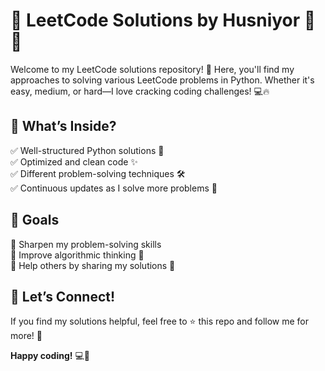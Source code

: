 # 🚀 LeetCode Solutions by Husniyor 🧠💡  
Welcome to my LeetCode solutions repository! 🎯 Here, you'll find my approaches to solving various LeetCode problems in Python. Whether it's easy, medium, or hard—I love cracking coding challenges! 💻🔥  

## 📌 What’s Inside?  
✅ Well-structured Python solutions 🐍  
✅ Optimized and clean code ✨  
✅ Different problem-solving techniques 🛠️  
✅ Continuous updates as I solve more problems 🔄  

## 🎯 Goals  
🔹 Sharpen my problem-solving skills  
🔹 Improve algorithmic thinking 🧠  
🔹 Help others by sharing my solutions 🤝  

## 🚀 Let’s Connect!  
If you find my solutions helpful, feel free to ⭐ this repo and follow me for more! 🌟  

**Happy coding!** 💻🎉  
